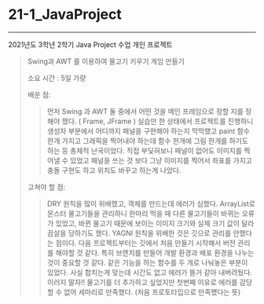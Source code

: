 # 21-1_JavaProject
-----------
2021년도 3학년 2학기 Java Project 수업 개인 프로젝트
> Swing과 AWT 를 이용하여 물고기 키우기 게임 만들기
> 
>소요 시간 : 5일 가량
>
> 배운 점: 
>> 먼저 Swing 과 AWT 둘 중에서 어떤 것을 메인 프레임으로 정할 지를 정해야 했다. ( Frame, JFrame )
>> 실습만 한 상태에서 프로젝트를 진행하니 생성자 부분에서 어디까지 패널을 구현해야 하는지 막막했고 paint 함수 한개 가지고 그래픽을 찍어내야 하는데 함수 한개에 그림 한개를 하기도 하는 등 총체적 난국이었다. 직접 부딫혀보니 패널이 없어도 이미지를 찍어낼 수 있었고 패널을 쓰는 것 보다 그냥 이미지를 찍어서 좌표를 가지고 충돌 구현도 하고 위치도 바꾸고 하는게 나았다.
>> 
>고쳐야 할 점:
>> DRY 원칙을 많이 위배했고, 객체를 만드는데 에러가 심했다. ArrayList로 몬스터 물고기들을 관리하니 한마리 먹을 때 다른 물고기들이 바뀌는 오류가 있었고, 바뀐 물고기 때문에 보이는 이미지 크기와 실제 크기 값이 달라 끔살을 당하기도 했다.
>> YAGNI 원칙을 위배한 것은 깃으로 관리를 안했다는 점이다. 다음 프로젝트부터는 깃에서 처음 만들기 시작해서 버전 관리를 해야할 것 같다. 특히 브랜치를 만들어 개발 환경과 배포 환경을 나누는 것이 중요할 것 같다.
>> 같은 기능을 하는 함수를 두 개로 나눠놓은 부분이 있었다. 사실 합치는게 맞는데 시간도 없고 에러가 뜰거 같아 내버려뒀다. 이러지 말자!!
>> 물고기를 더 추가하고 싶었지만 첫번째 이유로 에러를 감당할 수 없어 세마리로 만족했다. (처음 프로토타입으로 만족헀다는 뜻)
